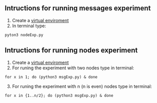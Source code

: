 ## Intructions for running messages experiment
1. Create a [virtual enviroment](https://docs.python-guide.org/dev/virtualenvs/)
2. In terminal type: 
```
pyton3 nodeExp.py
```

## Intructions for running nodes experiment
1. Create a [virtual enviroment](https://docs.python-guide.org/dev/virtualenvs/)
2. For runing the experiment with two nodes type in terminal: 
```
for x in 1; do (python3 msgExp.py) & done
```
3. For runing the experiment with n (n is even) nodes type in terminal: 
```
for x in {1..n/2}; do (python3 msgExp.py) & done
```
